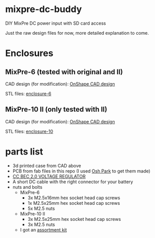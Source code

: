 # mixpre-dc-buddy
DIY MixPre DC power input with SD card access

Just the raw design files for now, more detailed explanation to come. 

# Enclosures
## MixPre-6 (tested with original and II) ##
CAD design (for modification): [OnShape CAD design](https://cad.onshape.com/documents/e7739d92300af53f02275ff7/w/248d08b423cc89cecde0d110/e/cee79aee639158bf5676ad06?renderMode=0&uiState=640cdf0f5e70ba02e0ce10b2)

STL files: [enclosure-6](enclosure-6/)

## MixPre-10 II (only tested with II) ##
CAD design (for modification): [OnShape CAD design](https://cad.onshape.com/documents/4ef6d3906812bf3536cbb43d/w/248db6d6cbcd430f5a7117a5/e/bc656b552057b8b37183c118?renderMode=0&uiState=647d69a6180bea11e23a4cfc)

STL files: [enclosure-10](enclosure-10/)

# parts list

* 3d printed case from CAD above
* PCB from fab files in this repo (I used [Osh Park](https://oshpark.com/shared_projects/2w56M82F) to get them made)
* [CC BEC 2.0 VOLTAGE REGULATOR](https://www.castlecreations.com/en/bec-voltage-regulators-1/cc-bec-2-0-010-0154-00)
* A short DC cable with the right connector for your battery
* nuts and bolts
    * MixPre-6
        * 3x M2.5x16mm hex socket head cap screws
        * 1x M2.5x25mm hex socket head cap screws
        * 5x M2.5 nuts
    * MixPre-10 II
        * 3x M2.5x25mm hex socket head cap screws
        * 3x M2.5 nuts
    * I got an [assortment kit](https://www.amazon.com/gp/product/B07VG889RW/ref=ppx_yo_dt_b_search_asin_title?ie=UTF8&psc=1)

